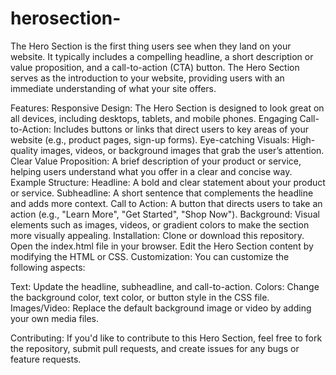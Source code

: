 # herosection-
The Hero Section is the first thing users see when they land on your website. It typically includes a compelling headline, a short description or value proposition, and a call-to-action (CTA) button. The Hero Section serves as the introduction to your website, providing users with an immediate understanding of what your site offers.

Features:
Responsive Design: The Hero Section is designed to look great on all devices, including desktops, tablets, and mobile phones.
Engaging Call-to-Action: Includes buttons or links that direct users to key areas of your website (e.g., product pages, sign-up forms).
Eye-catching Visuals: High-quality images, videos, or background images that grab the user’s attention.
Clear Value Proposition: A brief description of your product or service, helping users understand what you offer in a clear and concise way.
Example Structure:
Headline: A bold and clear statement about your product or service.
Subheadline: A short sentence that complements the headline and adds more context.
Call to Action: A button that directs users to take an action (e.g., "Learn More", "Get Started", "Shop Now").
Background: Visual elements such as images, videos, or gradient colors to make the section more visually appealing.
Installation:
Clone or download this repository.
Open the index.html file in your browser.
Edit the Hero Section content by modifying the HTML or CSS.
Customization:
You can customize the following aspects:

Text: Update the headline, subheadline, and call-to-action.
Colors: Change the background color, text color, or button style in the CSS file.
Images/Video: Replace the default background image or video by adding your own media files.

Contributing:
If you'd like to contribute to this Hero Section, feel free to fork the repository, submit pull requests, and create issues for any bugs or feature requests.
